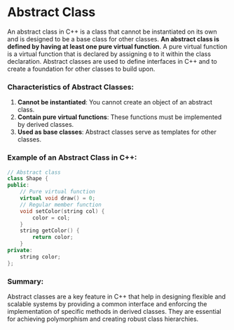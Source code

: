 # Abstract Class
An abstract class in C++ is a class that cannot be instantiated on its own and is designed to be a base class for other classes. **An abstract class is defined by having at least one pure virtual function**. A pure virtual function is a virtual function that is declared by assigning `0` to it within the class declaration. Abstract classes are used to define interfaces in C++ and to create a foundation for other classes to build upon.

### Characteristics of Abstract Classes:
1. **Cannot be instantiated**: You cannot create an object of an abstract class.
2. **Contain pure virtual functions**: These functions must be implemented by derived classes.
3. **Used as base classes**: Abstract classes serve as templates for other classes.

### Example of an Abstract Class in C++:
```cpp
// Abstract class
class Shape {
public:
    // Pure virtual function
    virtual void draw() = 0;
    // Regular member function
    void setColor(string col) {
        color = col;
    }
    string getColor() {
        return color;
    }
private:
    string color;
};
```
### Summary:
Abstract classes are a key feature in C++ that help in designing flexible and scalable systems by providing a common interface and enforcing the implementation of specific methods in derived classes. They are essential for achieving polymorphism and creating robust class hierarchies.